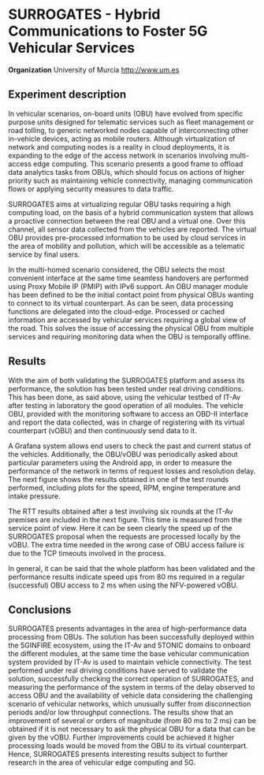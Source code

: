 <!-- TITLE: SURROGATES -->
<!-- SUBTITLE:  Hybrid Communications to Foster 5G Vehicular Services -->

# SURROGATES - Hybrid Communications to Foster 5G Vehicular Services
**Organization**
University of Murcia http://www.um.es
## Experiment description
In vehicular scenarios, on-board units (OBU) have evolved from specific purpose units designed for telematic services such as fleet management or road tolling, to generic networked nodes capable of interconnecting other in-vehicle devices, acting as mobile routers. Although virtualization of network and computing nodes is a reality in cloud deployments, it is expanding to the edge of the access network in scenarios involving multi-access edge computing. This scenario presents a good frame to offload data analytics tasks from OBUs, which should focus on actions of higher priority such as maintaining vehicle connectivity, managing communication flows or applying security measures to data traffic.

SURROGATES aims at virtualizing regular OBU tasks requiring a high computing load, on the basis of a hybrid communication system that allows a proactive connection between the real OBU and a virtual one. Over this channel, all sensor data collected from the vehicles are reported. The virtual OBU provides pre-processed information to be used by cloud services in the area of mobility and pollution, which will be accessible as a telematic service by final users.

In the multi-homed scenario considered, the OBU selects the most convenient interface at the same time seamless handovers are performed using Proxy Mobile IP (PMIP) with IPv6 support. An OBU manager module has been defined to be the initial contact point from physical OBUs wanting to connect to its virtual counterpart. As can be seen, data processing functions are delegated into the cloud-edge. Processed or cached information are accessed by vehicular services requiring a global view of the road. This solves the issue of accessing the physical OBU from multiple services and requiring monitoring data when the OBU is temporally offline.

## Results
With the aim of both validating the SURROGATES platform and assess its performance, the solution has been tested under real driving conditions. This has been done, as said above, using the vehicular testbed of IT-Av after testing in laboratory the good operation of all modules. The vehicle OBU, provided with the monitoring software to access an OBD-II interface and report the data collected, was in charge of registering with its virtual counterpart (vOBU) and then continuously send data to it.


A Grafana system allows end users to check the past and current status of the vehicles. Additionally, the OBU/vOBU was periodically asked about particular parameters using the Android app, in order to measure the performance of the network in terms of request losses and resolution delay. The next figure shows the results obtained in one of the test rounds performed, including plots for the speed, RPM, engine temperature and intake pressure.

The RTT results obtained after a test involving six rounds at the IT-Av premises are included in the next figure. This time is measured from the service point of view. Here it can be seen clearly the speed up of the SURROGATES proposal when the requests are processed locally by the vOBU. The extra time needed in the wrong case of OBU access failure is due to the TCP timeouts involved in the process.


In general, it can be said that the whole platform has been validated and the performance results indicate speed ups from 80 ms required in a regular (successful) OBU access to 2 ms when using the NFV-powered vOBU.

## Conclusions
SURROGATES presents advantages in the area of high-performance data processing from OBUs. The solution has been successfully deployed within the 5GINFIRE ecosystem, using the IT-Av and 5TONIC domains to onboard the different modules, at the same time the base vehicular communication system provided by IT-Av is used to maintain vehicle connectivity. The test performed under real driving conditions have served to validate the solution, successfully checking the correct operation of SURROGATES, and measuring the performance of the system in terms of the delay observed to access OBU and the availability of vehicle data considering the challenging scenario of vehicular networks, which unusually suffer from disconnection periods and/or low throughput connections. The results show that an improvement of several or orders of magnitude (from 80 ms to 2 ms) can be obtained if it is not necessary to ask the physical OBU for a data that can be given by the vOBU. Further improvements could be achieved it higher processing loads would be moved from the OBU to its virtual counterpart. Hence, SURROGATES presents interesting results subject to further research in the area of vehicular edge computing and 5G.
